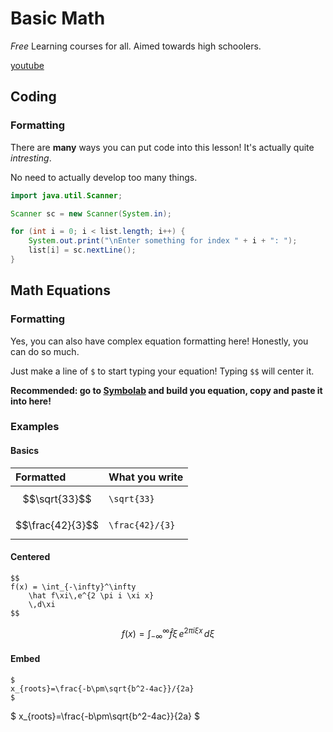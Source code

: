 # Basic Math
*Free* Learning courses for all. Aimed towards high schoolers. 

[youtube](http://www.youtube.com/embed/dQw4w9WgXcQ ':include :type=iframe')


## Coding
### Formatting

There are **many** ways you can put code into this lesson!
It's actually quite *intresting*.

No need to actually develop too many things.

```java
import java.util.Scanner;

Scanner sc = new Scanner(System.in);

for (int i = 0; i < list.length; i++) {
    System.out.print("\nEnter something for index " + i + ": ");
	list[i] = sc.nextLine();
}
```



## Math Equations
### Formatting

Yes, you can also have complex equation formatting here! Honestly, you can do so much.

Just make a line of `$` to start typing your equation!
Typing `$$` will center it.

**Recommended: go to [Symbolab](https://symbolab.com) and build you equation, copy and paste it into here!**

### Examples

<!-- tabs:start -->

#### **Basics**

| Formatted        | What you write      |
| :--------------- | ------------------- |
| $$\sqrt{33}$$    | ```\sqrt{33}```     |
| $$\frac{42}{3}$$ | ```\frac{42}/{3}``` |

#### **Centered**
```
$$
f(x) = \int_{-\infty}^\infty
    \hat f\xi\,e^{2 \pi i \xi x}
    \,d\xi
$$
```

$$
f(x) = \int_{-\infty}^\infty
    \hat f\xi\,e^{2 \pi i \xi x}
    \,d\xi
$$

#### **Embed**
```
$
x_{roots}=\frac{-b\pm\sqrt{b^2-4ac}}/{2a}
$
```

$
x_{roots}=\frac{-b\pm\sqrt{b^2-4ac}}{2a}
$

<!-- tabs:end -->
